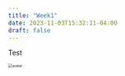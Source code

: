 ```yaml
---
title: "Week1"
date: 2023-11-03T15:32:11-04:00
draft: false
---
```


Test



<img src="/assets/readme/avatar.jpg" alt="avatar" style="zoom:50%;" />


